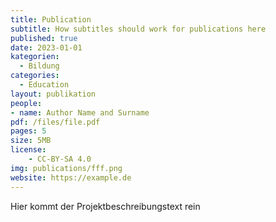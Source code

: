 ```yaml
---
title: Publication
subtitle: How subtitles should work for publications here
published: true
date: 2023-01-01
kategorien:
  - Bildung
categories:
  - Education
layout: publikation
people:
- name: Author Name and Surname
pdf: /files/file.pdf
pages: 5
size: 5MB
license: 
    - CC-BY-SA 4.0
img: publications/fff.png
website: https://example.de
---
```


Hier kommt der Projektbeschreibungstext rein
